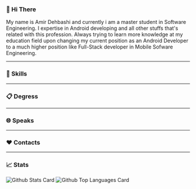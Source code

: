 ### 👋 Hi There

My name is Amir Dehbashi and currently i am a master student in Software Engineering. I expertise in Android developing and all other stuffs that's related with this profession. Always trying to learn more knowledge at my education field upon changing my current position as an Android Developer to a much higher position like Full-Stack developer in Mobile Sofware Engineering.

-----------------------------------------------------------------------------------------------------------------------------------------------------------------------------------

### 💪 Skills


-----------------------------------------------------------------------------------------------------------------------------------------------------------------------------------

### 📋 Degress


-----------------------------------------------------------------------------------------------------------------------------------------------------------------------------------

### 🌐 Speaks



-----------------------------------------------------------------------------------------------------------------------------------------------------------------------------------

### ❤️ Contacts



-----------------------------------------------------------------------------------------------------------------------------------------------------------------------------------

### 📈 Stats

![Github Stats Card](https://github-readme-stats.vercel.app/api?username=A-Dehbashi&theme=vue-dark&show_icons=true&count_private=true)
![Github Top Languages Card](https://github-readme-stats.vercel.app/api/top-langs/?username=A-Dehbashi&theme=vue-dark&layout=compact)
